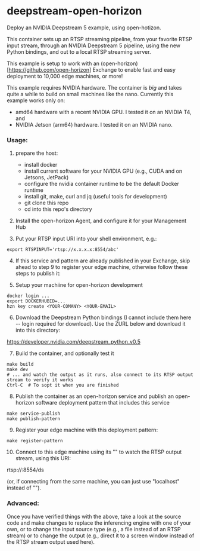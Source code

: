 # deepstream-open-horizon

Deploy an NVIDIA Deepstream 5 example, using open-hotizon.

This container sets up an RTSP streaming pipeline, from your favorite RTSP input stream, through an NVIDIA Deepstream 5 pipeline, using the new Python bindings, and out to a local RTSP streaming server.

This example is setup to work with an (open-horizon)[https://github.com/open-horizon] Exchange to enable fast and easy deployment to 10,000 edge machines, or more!

This example requires NVIDIA hardware. The container is *big* and takes quite a while to build on small machines like the nano. Currently this example works only on:
 - amd64 hardware with a recent NVIDIA GPU. I tested it on an NVIDIA T4, and
 - NVIDIA Jetson (arm64) hardware. I tested it on an NVIDIA nano.

### Usage:

1. prepare the host:
   - install docker
   - install current software for your NVIDIA GPU (e.g., CUDA and on Jetsons, JetPack)
   - configure the nvidia container runtime to be the default Docker runtime
   - install git, make, curl and jq (useful tools for development)
   - git clone this repo
   - cd into this repo's directory

2. Install the open-horizon Agent, and configure it for your Management Hub

3. Put your RTSP input URI into your shell environment, e.g.:

```
export RTSPINPUT='rtsp://x.x.x.x:8554/abc'
```

4. If this service and pattern are already published in your Exchange, skip ahead to step 9 to register your edge machine, otherwise follow these steps to publish it:

5. Setup your machiine for open-horizon development

```
docker login ...
export DOCKERHUBID=...
hzn key create <YOUR-COMANY> <YOUR-EMAIL>
```

6. Download the Deepstream Python bindings (I cannot include them here -- login required for download). Use the ZURL below and download it into this directory:

https://developer.nvidia.com/deepstream_python_v0.5

7. Build the container, and optionally test it

```
make build
make dev
# ... and watch the output as it runs, also connect to its RTSP output stream to verify it works
Ctrl-C  # To sopt it when you are finished
```

8. Publish the container as an open-horizon service and publish an open-horizon software deployment pattern that includes this service

```
make service-publish
make publish-pattern
```

9. Register your edge machine with this deployment pattern:

```
make register-pattern
```

10. Connect to this edge machine using its "<IPADDRESS>" to watch the RTSP output stream, using this URI:

rtsp://<IPADDRESS>:8554/ds

(or, if connecting from the same machine, you can just use "localhost" instead of "<IPADDRESS>").

### Advanced:

Once you have verified things with the above, take a look at the source code
and make changes to replace the inferencing engine with one of your own, or
to change the input source type (e.g., a file instead of an RTSP stream) or
to change the output (e.g., direct it to a screen window instead of the RTSP
stream output used here).


